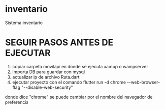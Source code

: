# inventario
Sistema inventario

# SEGUIR PASOS ANTES DE EJECUTAR
1. copiar carpeta movilapi en donde se ejecuta xampp o wampserver
2. importa DB para guardar con mysql
3. actualizar ip de archivo Ruta.dart
4. ejecutar proyecto con el comando flutter run -d chrome --web-browser-flag "--disable-web-security"

donde dice "chrome" se puede cambiar por el nombre del navegador de preferencia
